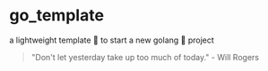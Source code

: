 # go_template

a lightweight template 🍼 to start a new golang 🦍 project


<!-- INSPIRATIONAL_QUOTE_START -->
> "Don't let yesterday take up too much of today." - Will Rogers
<!-- INSPIRATIONAL_QUOTE_END -->
